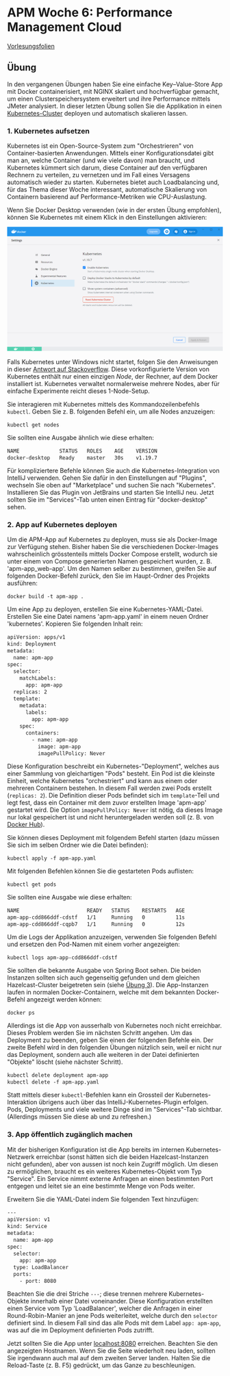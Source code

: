 # APM Woche 6: Performance Management Cloud


[Vorlesungsfolien](Performance%20Management%20Cloud.pdf)


## Übung

In den vergangenen Übungen haben Sie eine einfache Key–Value-Store App mit 
Docker containerisiert, mit NGINX skaliert und hochverfügbar gemacht, um 
einen Clusterspeichersystem erweitert und ihre Performance mittels JMeter
analysiert. In dieser letzten Übung sollen Sie die Applikation in einen
[Kubernetes-Cluster](https://kubernetes.io/docs/concepts/overview/what-is-kubernetes/)
deployen und automatisch skalieren lassen.


### 1. Kubernetes aufsetzen

Kubernetes ist ein Open-Source-System zum "Orchestrieren" von 
Container-basierten Anwendungen. Mittels einer Konfigurationsdatei gibt man 
an, welche Container (und wie viele davon) man braucht, und Kubernetes 
kümmert sich darum, diese Container auf den verfügbaren Rechnern zu 
verteilen, zu vernetzen und im Fall eines Versagens automatisch wieder zu 
starten. Kubernetes bietet auch Loadbalancing und, für das Thema dieser Woche
interessant, automatische Skalierung von Containern basierend auf 
Performance-Metriken wie CPU-Auslastung.

Wenn Sie Docker Desktop verwenden (wie in der ersten Übung empfohlen), 
können Sie Kubernetes mit einem Klick in den Einstellungen aktivieren:

![Kubernetes in Docker Desktop aktivieren](kubernetes-docker-desktop.png)

Falls Kubernetes unter Windows nicht startet, folgen Sie den Anweisungen in 
dieser [Antwort auf Stackoverflow](https://stackoverflow.com/a/57711650/1374678).
Diese vorkonfigurierte Version von Kubernetes enthält nur einen einzigen 
*Node*, der Rechner, auf dem Docker installiert ist. Kubernetes verwaltet 
normalerweise mehrere Nodes, aber für einfache Experimente reicht dieses 
1-Node-Setup.

Sie interagieren mit Kubernetes mittels des Kommandozeilenbefehls `kubectl`. 
Geben Sie z. B. folgenden Befehl ein, um alle Nodes anzuzeigen:

    kubectl get nodes

Sie sollten eine Ausgabe ähnlich wie diese erhalten:

    NAME             STATUS   ROLES    AGE    VERSION
    docker-desktop   Ready    master   30s    v1.19.7

Für kompliziertere Befehle können Sie auch die Kubernetes-Integration von 
IntelliJ verwenden. Gehen Sie dafür in den Einstellungen auf "Plugins", 
wechseln Sie oben auf "Marketplace" und suchen Sie nach "Kubernetes". 
Installieren Sie das Plugin von JetBrains und starten Sie IntelliJ neu. 
Jetzt sollten Sie im "Services"-Tab unten einen Eintrag für "docker-desktop" 
sehen.


### 2. App auf Kubernetes deployen

Um die APM-App auf Kubernetes zu deployen, muss sie als Docker-Image zur 
Verfügung stehen. Bisher haben Sie die verschiedenen Docker-Images 
wahrscheinlich grösstenteils mittels Docker Compose erstellt, wodurch sie 
unter einem von Compose generierten Namen gespeichert wurden, z. B. 
'apm-app_web-app'. Um den Namen selber zu bestimmen, greifen Sie auf 
folgenden Docker-Befehl zurück, den Sie im Haupt-Ordner des Projekts ausführen:

    docker build -t apm-app .

Um eine App zu deployen, erstellen Sie eine Kubernetes-YAML-Datei. Erstellen 
Sie eine Datei namens 'apm-app.yaml' in einem neuen Ordner 'kubernetes'. 
Kopieren Sie folgenden Inhalt rein:

    apiVersion: apps/v1
    kind: Deployment
    metadata:
      name: apm-app
    spec:
      selector:
        matchLabels:
          app: apm-app
      replicas: 2
      template:
        metadata:
          labels:
            app: apm-app
        spec:
          containers:
            - name: apm-app
              image: apm-app
              imagePullPolicy: Never

Diese Konfiguration beschreibt ein Kubernetes-"Deployment", welches aus 
einer Sammlung von gleichartigen "Pods" besteht. Ein Pod ist die kleinste 
Einheit, welche Kubernetes "orchestriert" und kann aus einem oder mehreren 
Containern bestehen. In diesem Fall werden zwei Pods erstellt (`replicas: 2`).
Die Definition dieser Pods befindet sich im `template`-Teil und legt fest, 
dass ein Container mit dem zuvor erstellten Image 'apm-app' gestartet wird. 
Die Option `imagePullPolicy: Never` ist nötig, da dieses Image nur lokal 
gespeichert ist und nicht heruntergeladen werden soll (z. B. von
[Docker Hub](https://hub.docker.com/)).

Sie können dieses Deployment mit folgendem Befehl starten (dazu müssen Sie 
sich im selben Ordner wie die Datei befinden):

    kubectl apply -f apm-app.yaml

Mit folgenden Befehlen können Sie die gestarteten Pods auflisten:

    kubectl get pods

Sie sollten eine Ausgabe wie diese erhalten:

    NAME                      READY   STATUS    RESTARTS   AGE
    apm-app-cdd866ddf-cdstf   1/1     Running   0          11s
    apm-app-cdd866ddf-cqpb7   1/1     Running   0          12s

Um die Logs der Applikation anzuzeigen, verwenden Sie folgenden Befehl und 
ersetzen den Pod-Namen mit einem vorher angezeigten:

    kubectl logs apm-app-cdd866ddf-cdstf

Sie sollten die bekannte Ausgabe von Spring Boot sehen. Die beiden Instanzen 
sollten sich auch gegenseitig gefunden und dem gleichen Hazelcast-Cluster 
beigetreten sein (siehe [Übung 3](../week-03)). Die App-Instanzen laufen in 
normalen Docker-Containern, welche mit dem bekannten Docker-Befehl angezeigt 
werden können:

    docker ps

Allerdings ist die App von ausserhalb von Kubernetes noch nicht erreichbar. 
Dieses Problem werden Sie im nächsten Schritt angehen. Um das Deployment zu 
beenden, geben Sie einen der folgenden Befehle ein. Der zweite Befehl wird 
in den folgenden Übungen nützlich sein, weil er nicht nur das Deployment, 
sondern auch alle weiteren in der Datei definierten "Objekte" löscht (siehe 
nächster Schritt).

    kubectl delete deployment apm-app
    kubectl delete -f apm-app.yaml

Statt mittels dieser `kubectl`-Befehlen kann ein Grossteil der
Kubernetes-Interaktion übrigens auch über das IntelliJ-Kubernetes-Plugin 
erfolgen. Pods, Deployments und viele weitere Dinge sind im "Services"-Tab 
sichtbar. (Allerdings müssen Sie diese ab und zu refreshen.)


### 3. App öffentlich zugänglich machen

Mit der bisherigen Konfiguration ist die App bereits im internen 
Kubernetes-Netzwerk erreichbar (sonst hätten sich die beiden 
Hazelcast-Instanzen nicht gefunden), aber von aussen ist noch kein Zugriff 
möglich. Um diesen zu ermöglichen, braucht es ein weiteres Kubernetes-Objekt 
vom Typ "Service". Ein Service nimmt externe Anfragen an einen bestimmten Port 
entgegen und leitet sie an eine bestimmte Menge von Pods weiter.

Erweitern Sie die YAML-Datei indem Sie folgenden Text hinzufügen:

    ---
    apiVersion: v1
    kind: Service
    metadata:
      name: apm-app
    spec:
      selector:
        app: apm-app
      type: LoadBalancer
      ports:
        - port: 8080

Beachten Sie die drei Striche `---`; diese trennen mehrere Kubernetes-Objekte
innerhalb einer Datei voneinander. Diese Konfiguration erstellten einen 
Service vom Typ 'LoadBalancer', welcher die Anfragen in einer 
Round-Robin-Manier an jene Pods weiterleitet, welche durch den `selector` 
definiert sind. In diesem Fall sind das alle Pods mit dem Label `app: apm-app`,
was auf die im Deployment definierten Pods zutrifft.

Jetzt sollten Sie die App unter [localhost:8080](http://localhost:8080) 
erreichen. Beachten Sie den angezeigten Hostnamen. Wenn Sie die Seite 
wiederholt neu laden, sollten Sie irgendwann auch mal auf dem zweiten Server 
landen. Halten Sie die Reload-Taste (z. B. F5) gedrückt, um das Ganze zu 
beschleunigen.
